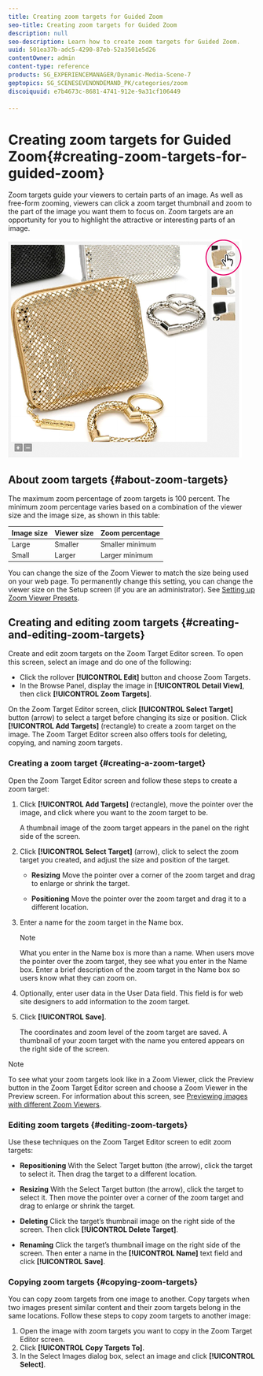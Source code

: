 ```yaml
---
title: Creating zoom targets for Guided Zoom
seo-title: Creating zoom targets for Guided Zoom
description: null
seo-description: Learn how to create zoom targets for Guided Zoom.
uuid: 501ea37b-adc5-4290-87eb-52a3501e5d26
contentOwner: admin
content-type: reference
products: SG_EXPERIENCEMANAGER/Dynamic-Media-Scene-7
geptopics: SG_SCENESEVENONDEMAND_PK/categories/zoom
discoiquuid: e7b4673c-8681-4741-912e-9a31cf106449

---
```


# Creating zoom targets for Guided Zoom{#creating-zoom-targets-for-guided-zoom}

Zoom targets guide your viewers to certain parts of an image. As well as free-form zooming, viewers can click a zoom target thumbnail and zoom to the part of the image you want them to focus on. Zoom targets are an opportunity for you to highlight the attractive or interesting parts of an image.

![Creating zoom targets for Guided Zoom](/help/assets/zo_guided_zoom.png)

## About zoom targets {#about-zoom-targets}

The maximum zoom percentage of zoom targets is 100 percent. The minimum zoom percentage varies based on a combination of the viewer size and the image size, as shown in this table:

|Image size|Viewer size|Zoom percentage|
|--- |--- |--- |
|Large|Smaller|Smaller minimum|
|Small|Larger|Larger minimum|

You can change the size of the Zoom Viewer to match the size being used on your web page. To permanently change this setting, you can change the viewer size on the Setup screen (if you are an administrator). See [Setting up Zoom Viewer Presets](setting-zoom-viewer-presets.md#setting_up_zoom_viewer_presets).

## Creating and editing zoom targets {#creating-and-editing-zoom-targets}

Create and edit zoom targets on the Zoom Target Editor screen. To open this screen, select an image and do one of the following:

* Click the rollover **[!UICONTROL Edit]** button and choose Zoom Targets.
* In the Browse Panel, display the image in **[!UICONTROL Detail View]**, then click **[!UICONTROL Zoom Targets]**.

On the Zoom Target Editor screen, click **[!UICONTROL Select Target]** button (arrow) to select a target before changing its size or position. Click **[!UICONTROL Add Targets]** (rectangle) to create a zoom target on the image. The Zoom Target Editor screen also offers tools for deleting, copying, and naming zoom targets.

### Creating a zoom target {#creating-a-zoom-target}

Open the Zoom Target Editor screen and follow these steps to create a zoom target:

1. Click **[!UICONTROL Add Targets]** (rectangle), move the pointer over the image, and click where you want to the zoom target to be.

   A thumbnail image of the zoom target appears in the panel on the right side of the screen.

1. Click **[!UICONTROL Select Target]** (arrow), click to select the zoom target you created, and adjust the size and position of the target.

    * **Resizing**
   Move the pointer over a corner of the zoom target and drag to enlarge or shrink the target.

    * **Positioning**
   Move the pointer over the zoom target and drag it to a different location.

1. Enter a name for the zoom target in the Name box.

   >[!NOTE]
   >
   >What you enter in the Name box is more than a name. When users move the pointer over the zoom target, they see what you enter in the Name box. Enter a brief description of the zoom target in the Name box so users know what they can zoom on.

1. Optionally, enter user data in the User Data field. This field is for web site designers to add information to the zoom target.
1. Click **[!UICONTROL Save]**.

   The coordinates and zoom level of the zoom target are saved. A thumbnail of your zoom target with the name you entered appears on the right side of the screen.

>[!NOTE]
>
>To see what your zoom targets look like in a Zoom Viewer, click the Preview button in the Zoom Target Editor screen and choose a Zoom Viewer in the Preview screen. For information about this screen, see [Previewing images with different Zoom Viewers](previewing-image-assets-different-zoom.md#previewing_image_assets_with_different_zoom_viewers).

### Editing zoom targets {#editing-zoom-targets}

Use these techniques on the Zoom Target Editor screen to edit zoom targets:

* **Repositioning**
With the Select Target button (the arrow), click the target to select it. Then drag the target to a different location.

* **Resizing**
With the Select Target button (the arrow), click the target to select it. Then move the pointer over a corner of the zoom target and drag to enlarge or shrink the target.

* **Deleting**
Click the target’s thumbnail image on the right side of the screen. Then click **[!UICONTROL Delete Target]**.

* **Renaming**
Click the target’s thumbnail image on the right side of the screen. Then enter a name in the **[!UICONTROL Name]** text field and click **[!UICONTROL Save]**.

### Copying zoom targets {#copying-zoom-targets}

You can copy zoom targets from one image to another. Copy targets when two images present similar content and their zoom targets belong in the same locations. Follow these steps to copy zoom targets to another image:

1. Open the image with zoom targets you want to copy in the Zoom Target Editor screen. 
1. Click **[!UICONTROL Copy Targets To]**.
1. In the Select Images dialog box, select an image and click **[!UICONTROL Select]**.


